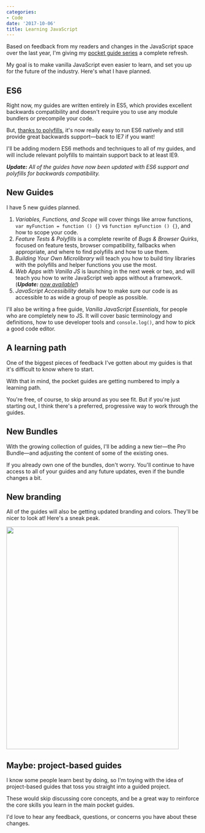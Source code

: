 ```yaml
---
categories:
- Code
date: '2017-10-06'
title: Learning JavaScript
---
```


Based on feedback from my readers and changes in the JavaScript space over the last year, I'm giving my [pocket guide series](/guides/) a complete refresh.

My goal is to make vanilla JavaScript even easier to learn, and set you up for the future of the industry. Here's what I have planned.

## ES6

Right now, my guides are written entirely in ES5, which provides excellent backwards compatibility and doesn't require you to use any module bundlers or precompile your code.

But, [thanks to polyfills](/automatic-polyfilling/), it's now really easy to run ES6 natively and still provide great backwards support&mdash;back to IE7 if you want!

I'll be adding modern ES6 methods and techniques to all of my guides, and will include relevant polyfills to maintain support back to at least IE9.

*__Update:__ All of the guides have now been updated with ES6 support and polyfills for backwards compatibility.*

## New Guides

I have 5 new guides planned.

1. *Variables, Functions, and Scope* will cover things like arrow functions, `var myFunction = function () {}` vs `function myFunction () {}`, and how to scope your code.
2. *Feature Tests & Polyfills* is a complete rewrite of *Bugs & Browser Quirks*, focused on feature tests, browser compatibility, fallbacks when appropriate, and where to find polyfills and how to use them.
3. *Building Your Own Microlibrary* will teach you how to build tiny libraries with the polyfills and helper functions you use the most.
4. *Web Apps with Vanilla JS* is launching in the next week or two, and will teach you how to write JavaScript web apps without a framework. (*__Update:__ [now available!](/guides/web-apps/)*)
5. *JavaScript Accessibility* details how to make sure our code is as accessible to as wide a group of people as possible.

I'll also be writing a free guide, *Vanilla JavaScript Essentials*, for people who are completely new to JS. It will cover basic terminology and definitions, how to use developer tools and `console.log()`, and how to pick a good code editor.

## A learning path

One of the biggest pieces of feedback I've gotten about my guides is that it's difficult to know where to start.

With that in mind, the pocket guides are getting numbered to imply a learning path.

You're free, of course, to skip around as you see fit. But if you're just starting out, I think there's a preferred, progressive way to work through the guides.

## New Bundles

With the growing collection of guides, I'll be adding a new tier&mdash;the Pro Bundle&mdash;and adjusting the content of some of the existing ones.

If you already own one of the bundles, don't worry. You'll continue to have access to all of your guides and any future updates, even if the bundle changes a bit.

## New branding

All of the guides will also be getting updated branding and colors. They'll be nicer to look at! Here's a sneak peak.

<img src="https://gomakethings.com/wp-content/uploads/2017/10/dom-injection.png" alt="" width="450" height="582" class="aligncenter size-full wp-image-15782" />

## Maybe: project-based guides

I know some people learn best by doing, so I'm toying with the idea of project-based guides that toss you straight into a guided project.

These would skip discussing core concepts, and be a great way to reinforce the core skills you learn in the main pocket guides.

I'd love to hear any feedback, questions, or concerns you have about these changes.